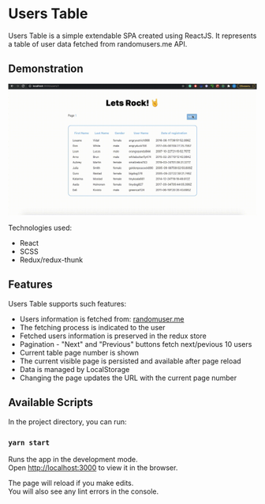 # Users Table
Users Table is a simple extendable SPA created using ReactJS. It represents a table of user data fetched from randomusers.me API.

## Demonstration
![](preview.gif)

Technologies used:
* React
* SCSS
* Redux/redux-thunk

## Features
Users Table supports such features:

* Users information is fetched from: [randomuser.me](https://randomuser.me/)
* The fetching process is indicated to the user
* Fetched users information is preserved in the redux store
* Pagination - "Next" and "Previous" buttons fetch next/pevious 10 users
* Current table page number is shown
* The current visible page is persisted and available after page reload
* Data is managed by LocalStorage
* Changing the page updates the URL with the current page number

## Available Scripts

In the project directory, you can run:

### `yarn start`

Runs the app in the development mode.\
Open [http://localhost:3000](http://localhost:3000) to view it in the browser.

The page will reload if you make edits.\
You will also see any lint errors in the console.

